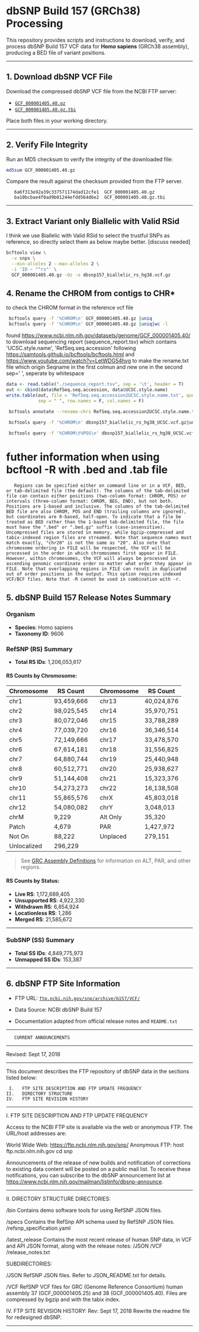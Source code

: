 # dbSNP Build 157 (GRCh38) Processing

This repository provides scripts and instructions to download, verify, and process dbSNP Build 157 VCF data for **Homo sapiens** (GRCh38 assembly), producing a BED file of variant positions.

---

## 1. Download dbSNP VCF File

Download the compressed dbSNP VCF file from the NCBI FTP server:

- [`GCF_000001405.40.gz`](https://ftp.ncbi.nih.gov/snp/archive/b157/VCF/GCF_000001405.40.gz)
- [`GCF_000001405.40.gz.tbi`](https://ftp.ncbi.nih.gov/snp/archive/b157/VCF/GCF_000001405.40.gz.tbi)

Place both files in your working directory.

---

## 2. Verify File Integrity

Run an MD5 checksum to verify the integrity of the downloaded file:

```bash
md5sum GCF_000001405.40.gz
```

Compare the result against the checksum provided from the FTP server.

       6a6f313e92a39c337571174dad12cfe1  GCF_000001405.40.gz
       ba10bcbae4f0ad9b01244efdd564d6e2  GCF_000001405.40.gz.tbi

---

## 3. Extract Variant only Biallelic with Valid RSid
I think we use Biallelic with Valid RSid to select the trustful SNPs as reference, so directly select them as below maybe better. [discuss needed]
```bash
bcftools view \
  -v snps \
  --min-alleles 2 --max-alleles 2 \
  -i 'ID ~ "^rs"' \
  GCF_000001405.40.gz -Oz -o dbsnp157_biallelic_rs_hg38.vcf.gz

```

## 4. Rename the CHROM from contigs to CHR*
to check the CHROM format in the reference vcf file
```bash
 bcftools query -f '%CHROM\n' GCF_000001405.40.gz |uniq
 bcftools query -f '%CHROM\n' GCF_000001405.40.gz |uniq|wc -l
```
found https://www.ncbi.nlm.nih.gov/datasets/genome/GCF_000001405.40/ to download sequencing report (sequence_report.tsv) which contains 'UCSC.style.name', 'RefSeq.seq.accession'
following https://samtools.github.io/bcftools/bcftools.html and https://www.youtube.com/watch?v=LetWDG54hvg to make the rename.txt file which origin Seqname in the first colmun and new one in the second
sep=' ', seperate by whitespace
```r
data <- read.table("./sequence_report.tsv", sep = '\t', header = T)
out <- cbind(data$RefSeq.seq.accession, data$UCSC.style.name)
write.table(out, file = 'RefSeq.seq.accession2UCSC.style.name.txt', quote = F,
            sep = " ", row.names = F, col.names = F)
```
```bash
 bcftools annotate --rename-chrs RefSeq.seq.accession2UCSC.style.name.txt dbsnp157_biallelic_rs_hg38.vcf.gz -Oz -o dbsnp157_biallelic_rs_hg38_UCSC.vcf.gz

 bcftools query -f '%CHROM\n' dbsnp157_biallelic_rs_hg38_UCSC.vcf.gz|uniq
 
 bcftools query -f '%CHROM\t%POS\n' dbsnp157_biallelic_rs_hg38_UCSC.vcf.gz > dbsnp157_biallelic_rs_hg38_UCSC.tab 
```

# futher information when using bcftool -R with .bed and .tab file 
       Regions can be specified either on command line or in a VCF, BED, or tab-delimited file (the default). The columns of the tab-delimited file can contain either positions (two-column format: CHROM, POS) or intervals (three-column format: CHROM, BEG, END), but not both. Positions are 1-based and inclusive. The columns of the tab-delimited BED file are also CHROM, POS and END (trailing columns are ignored), but coordinates are 0-based, half-open. To indicate that a file be treated as BED rather than the 1-based tab-delimited file, the file must have the ".bed" or ".bed.gz" suffix (case-insensitive). Uncompressed files are stored in memory, while bgzip-compressed and tabix-indexed region files are streamed. Note that sequence names must match exactly, "chr20" is not the same as "20". Also note that chromosome ordering in FILE will be respected, the VCF will be processed in the order in which chromosomes first appear in FILE. However, within chromosomes, the VCF will always be processed in ascending genomic coordinate order no matter what order they appear in FILE. Note that overlapping regions in FILE can result in duplicated out of order positions in the output. This option requires indexed VCF/BCF files. Note that -R cannot be used in combination with -r.

## 5. dbSNP Build 157 Release Notes Summary

### Organism

- **Species**: Homo sapiens
- **Taxonomy ID**: 9606

### RefSNP (RS) Summary

- **Total RS IDs**: 1,206,053,617

#### RS Counts by Chromosome:

| Chromosome | RS Count |   | Chromosome | RS Count |
|------------|----------|---|------------|----------|
| chr1       | 93,459,666 | | chr13      | 40,024,876 |
| chr2       | 98,025,545 | | chr14      | 35,970,751 |
| chr3       | 80,072,046 | | chr15      | 33,788,289 |
| chr4       | 77,039,720 | | chr16      | 36,346,514 |
| chr5       | 72,149,666 | | chr17      | 33,478,570 |
| chr6       | 67,614,181 | | chr18      | 31,556,825 |
| chr7       | 64,880,744 | | chr19      | 25,440,948 |
| chr8       | 60,512,771 | | chr20      | 25,938,627 |
| chr9       | 51,144,408 | | chr21      | 15,323,376 |
| chr10      | 54,273,273 | | chr22      | 16,138,508 |
| chr11      | 55,865,576 | | chrX       | 45,803,018 |
| chr12      | 54,080,082 | | chrY       | 3,048,013 |
| chrM       | 9,229     |   | Alt Only   | 35,320    |
| Patch      | 4,679     |   | PAR        | 1,427,972 |
| Not On     | 88,222    |   | Unplaced   | 279,151   |
| Unlocalized| 296,229   |   |            |           |

> See [GRC Assembly Definitions](https://www.ncbi.nlm.nih.gov/grc/help/definitions/) for information on ALT, PAR, and other regions.

#### RS Counts by Status:

- **Live RS**: 1,172,689,405  
- **Unsupported RS**: 4,922,330  
- **Withdrawn RS**: 6,854,924  
- **Locationless RS**: 1,286  
- **Merged RS**: 21,585,672

---

### SubSNP (SS) Summary

- **Total SS IDs**: 4,849,775,973  
- **Unmapped SS IDs**: 153,387

---

## 6. dbSNP FTP Site Information

- FTP URL: [`ftp.ncbi.nih.gov/snp/archive/b157/VCF/`](https://ftp.ncbi.nih.gov/snp/archive/b157/VCF/)



- Data Source: NCBI dbSNP Build 157  
- Documentation adapted from official release notes and `README.txt`
***************************************
       CURRENT ANNOUNCEMENTS
***************************************
Revised: Sept 17, 2018
****************************************

This document describes the FTP repository of dbSNP data in the
sections listed below:

     I.   FTP SITE DESCRIPTION AND FTP UPDATE FREQUENCY
    II.   DIRECTORY STRUCTURE
    IV.   FTP SITE REVISION HISTORY

********************************************************************************

I. FTP SITE DESCRIPTION AND FTP UPDATE FREQUENCY

Access to the NCBI FTP site is available via the web or anonymous FTP. 
The URL/host addresses are:

World Wide Web:     https://ftp.ncbi.nlm.nih.gov/snp/
Anonymous FTP:      host ftp.ncbi.nlm.nih.gov
                    cd snp

Announcements of the release of new builds and notification of corrections
to existing data content will be posted on a public mail list. To receive
these notifications, you can subscribe to the dbSNP announcement list at
https://www.ncbi.nlm.nih.gov/mailman/listinfo/dbsnp-announce.

********************************************************************************

II. DIRECTORY STRUCTURE
DIRECTORIES: 

/bin             Contains demo software tools for using RefSNP JSON files.

/specs           Contains the RefSnp API schema used by RefSNP JSON files.
                         /refsnp_specification.yaml

/latest_release  Contains the most recent release of human SNP data, in VCF and
                 API JSON format, along with the release notes:
                         /JSON
                         /VCF
                         /release_notes.txt


SUBDIRECTORIES:

/JSON              RefSNP JSON files. Refer to JSON_README.txt for details.

/VCF               RefSNP VCF files for GRC (Genome Reference Consortium) human assembly
                   37 (GCF_000001405.25) and 38 (GCF_000001405.40). Files are compressed
                   by bgzip and with the tabix index.

IV. FTP SITE REVISION HISTORY:
Rev: Sept 17, 2018
Rewrite the readme file for redesigned dbSNP.
********************************************************************************